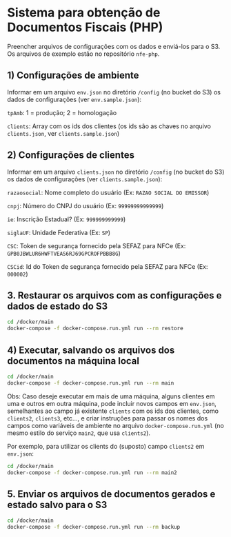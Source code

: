 # Sistema para obtenção de Documentos Fiscais (PHP)

Preencher arquivos de configurações com os dados e enviá-los para o S3. Os arquivos de exemplo estão no repositório `nfe-php`.

## 1) Configurações de ambiente

Informar em um arquivo `env.json` no diretório `/config` (no bucket do S3) os dados de configurações (ver `env.sample.json`):

`tpAmb`: 1 = produção; 2 = homologação

`clients`: Array com os ids dos clientes (os ids são as chaves no arquivo `clients.json`, ver `clients.sample.json`)

## 2) Configurações de clientes

Informar em um arquivo `clients.json` no diretório `/config` (no bucket do S3) os dados de configurações (ver `clients.sample.json`):

`razaosocial`: Nome completo do usuário (Ex: `RAZAO SOCIAL DO EMISSOR`)

`cnpj`: Número do CNPJ do usuário (Ex: `99999999999999`)

`ie`: Inscrição Estadual? (Ex: `999999999999`)

`siglaUF`: Unidade Federativa (Ex: `SP`)

`CSC`: Token de segurança fornecido pela SEFAZ para NFCe (Ex: `GPB0JBWLUR6HWFTVEAS6RJ69GPCROFPBBB8G`)

`CSCid`: Id do Token de segurança fornecido pela SEFAZ para NFCe (Ex: `000002`)

## 3. Restaurar os arquivos com as configurações e dados de estado do S3

```bash
cd /docker/main
docker-compose -f docker-compose.run.yml run --rm restore
```

## 4) Executar, salvando os arquivos dos documentos na máquina local

```bash
cd /docker/main
docker-compose -f docker-compose.run.yml run --rm main
```

Obs: Caso deseje executar em mais de uma máquina, alguns clientes em uma e outros em outra máquina, pode incluir novos campos em `env.json`, semelhantes ao campo já existente `clients` com os ids dos clientes, como `clients2`, `clients3`, etc..., e criar instruções para passar os nomes dos campos como variáveis de ambiente no arquivo `docker-compose.run.yml` (no mesmo estilo do serviço `main2`, que usa `clients2`). 

Por exemplo, para utilizar os clients do (suposto) campo `clients2` em `env.json`:

```bash
cd /docker/main
docker-compose -f docker-compose.run.yml run --rm main2
```

## 5. Enviar os arquivos de documentos gerados e estado salvo para o S3

```bash
cd /docker/main
docker-compose -f docker-compose.run.yml run --rm backup
```